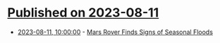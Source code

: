 # [Published on 2023-08-11](index.md)

* [2023-08-11, 10:00:00](https://science.slashdot.org/story/23/08/11/0220206/mars-rover-finds-signs-of-seasonal-floods?utm_source=rss1.0mainlinkanon&utm_medium=feed) - [Mars Rover Finds Signs of Seasonal Floods](https://science.slashdot.org/story/23/08/11/0220206/mars-rover-finds-signs-of-seasonal-floods?utm_source=rss1.0mainlinkanon&utm_medium=feed)
